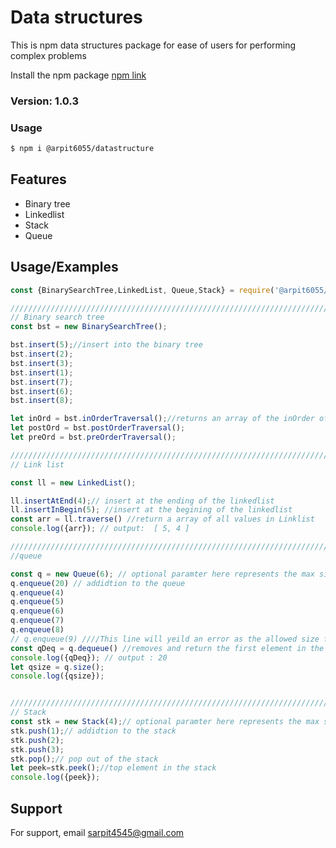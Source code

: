 # Data structures

This is npm data structures package for ease of users for performing complex
problems

Install the npm package [npm link](https://www.npmjs.com/package/@arpit6055/datastructure)

### Version: 1.0.3

### Usage

```sh
$ npm i @arpit6055/datastructure
```


## Features

- Binary tree
- Linkedlist
- Stack
- Queue

## Usage/Examples

```javascript
const {BinarySearchTree,LinkedList, Queue,Stack} = require('@arpit6055/datastructure');

///////////////////////////////////////////////////////////////////////////////////////
// Binary search tree
const bst = new BinarySearchTree();

bst.insert(5);//insert into the binary tree
bst.insert(2);
bst.insert(3);
bst.insert(1);
bst.insert(7);
bst.insert(6);
bst.insert(8);

let inOrd = bst.inOrderTraversal();//returns an array of the inOrder of the binary tree
let postOrd = bst.postOrderTraversal();
let preOrd = bst.preOrderTraversal();

///////////////////////////////////////////////////////////////////////////////////////
// Link list

const ll = new LinkedList();

ll.insertAtEnd(4);// insert at the ending of the linkedlist
ll.insertInBegin(5); //insert at the begining of the linkedlist
const arr = ll.traverse() //return a array of all values in Linklist
console.log({arr}); // output:  [ 5, 4 ]

///////////////////////////////////////////////////////////////////////////////////////
//queue

const q = new Queue(6); // optional paramter here represents the max size allowed for the queue
q.enqueue(20) // addidtion to the queue
q.enqueue(4)
q.enqueue(5)
q.enqueue(6)
q.enqueue(7)
q.enqueue(8)
// q.enqueue(9) ////This line will yeild an error as the allowed size for the queue is 6
const qDeq = q.dequeue() //removes and return the first element in the queue
console.log({qDeq}); // output : 20
let qsize = q.size();
console.log({qsize});


///////////////////////////////////////////////////////////////////////////////////////
// Stack
const stk = new Stack(4);// optional paramter here represents the max size allowed for the stack
stk.push(1);// addidtion to the stack
stk.push(2);
stk.push(3);
stk.pop();// pop out of the stack
let peek=stk.peek();//top element in the stack
console.log({peek});
```


## Support

For support, email sarpit4545@gmail.com

